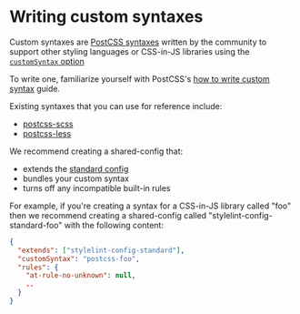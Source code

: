 # Writing custom syntaxes

Custom syntaxes are [PostCSS syntaxes](https://github.com/postcss/postcss#syntaxes) written by the community to support other styling languages or CSS-in-JS libraries using the [`customSyntax` option](../user-guide/usage/options.md#customSyntax)

To write one, familiarize yourself with PostCSS's [how to write custom syntax](https://github.com/postcss/postcss/blob/main/docs/syntax.md) guide.

Existing syntaxes that you can use for reference include:

- [postcss-scss](https://github.com/postcss/postcss-scss)
- [postcss-less](https://github.com/shellscape/postcss-less)

We recommend creating a shared-config that:

- extends the [standard config](https://github.com/stylelint/stylelint-config-standard)
- bundles your custom syntax
- turns off any incompatible built-in rules

For example, if you're creating a syntax for a CSS-in-JS library called "foo" then we recommend creating a shared-config called "stylelint-config-standard-foo" with the following content:

```json
{
  "extends": ["stylelint-config-standard"],
  "customSyntax": "postcss-foo",
  "rules": {
    "at-rule-no-unknown": null,
    ..
  }
}
```
